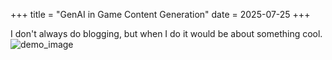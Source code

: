 +++
title = "GenAI in Game Content Generation"
date = 2025-07-25
+++

I don't always do blogging, but when I do it would be about something cool.
![demo_image](/v1_demo.gif)
